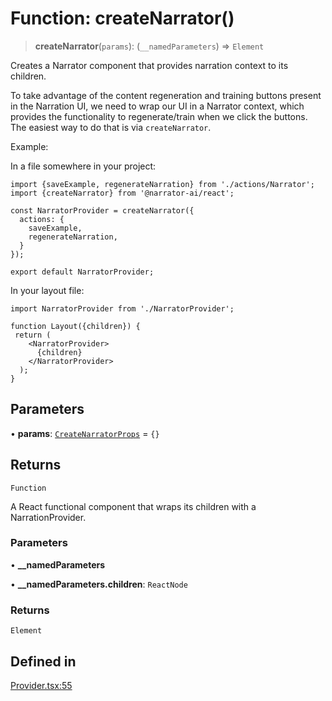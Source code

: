 # Function: createNarrator()

> **createNarrator**(`params`): (`__namedParameters`) => `Element`

Creates a Narrator component that provides narration context to its children.

To take advantage of the content regeneration and training buttons present in the Narration UI,
we need to wrap our UI in a Narrator context, which provides the functionality to regenerate/train
when we click the buttons. The easiest way to do that is via `createNarrator`.

Example:

In a file somewhere in your project:

```tsx
import {saveExample, regenerateNarration} from './actions/Narrator';
import {createNarrator} from '@narrator-ai/react';

const NarratorProvider = createNarrator({
  actions: {
    saveExample,
    regenerateNarration,
  }
});

export default NarratorProvider;
```

In your layout file:
```tsx
import NarratorProvider from './NarratorProvider';

function Layout({children}) {
 return (
    <NarratorProvider>
      {children}
    </NarratorProvider>
  );
}
```

## Parameters

• **params**: [`CreateNarratorProps`](../type-aliases/CreateNarratorProps.md) = `{}`

## Returns

`Function`

A React functional component that wraps its children with a NarrationProvider.

### Parameters

• **\_\_namedParameters**

• **\_\_namedParameters.children**: `ReactNode`

### Returns

`Element`

## Defined in

[Provider.tsx:55](https://github.com/edspencer/narrator-ai/blob/a6eb3765f534f72fc19b7120983a9fa75cbc1995/packages/react/src/Provider.tsx#L55)
